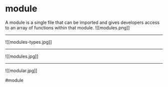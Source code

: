 # module
A module is a single file that can be imported and gives developers access to an array of functions within that module.
![[modules.png]]
***
![[modules-types.jpg]]
***
![[modules.jpg]]
***
![[modular.jpg]]

#module